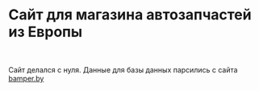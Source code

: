 <h1>Сайт для магазина автозапчастей из Европы</h1>
<br>
<p>Сайт делался с нуля. Данные для базы данных парсились с сайта <a href="https://bamper.by/">bamper.by</a></p>
